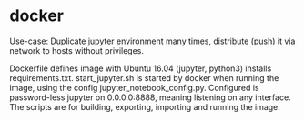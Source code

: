 # docker

Use-case: Duplicate jupyter environment many times, distribute (push) it via network to hosts without privileges.

Dockerfile defines image with Ubuntu 16.04 (jupyter, python3) installs requirements.txt.
start_jupyter.sh is started by docker when running the image, using the config jupyter_notebook_config.py.
Configured is password-less jupyter on 0.0.0.0:8888, meaning listening on any interface.
The scripts are for building, exporting, importing and running the image.



